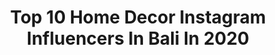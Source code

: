 ---
title: Top 10 Home Decor Instagram Influencers In Bali In 2020
description: >-
  Find top home decor Instagram influencers in Bali in 2020. Most popular hashtags: #homedecor #dirumahaja #homedecorloversid #dekorasirumah.
platform: Instagram
profiles:
  - username: "archi.reference"
    fullname: >-
      Architecture Reference
    location: "Indonesia"
    followers: 106991
    engagement: 299
    commentsToLikes: 0.004032
    avatar: "https://scontent-ams4-1.cdninstagram.com/v/t51.2885-19/s320x320/62352489_449957332455213_3603270123013537792_n.jpg?_nc_ht=scontent-ams4-1.cdninstagram.com&_nc_ohc=MedEspBig0IAX81RlBt&oh=23246f05c523d0938c4d90184aaa5685&oe=5EB5AF46"
    verified: false
    hashtags: "#homedecore, #concretehouse, #portoalegre, #jakarta"
  - username: "delavalent"
    fullname: >-
      Dela Valentina Karim
    location: "Indonesia"
    followers: 31353
    engagement: 193
    commentsToLikes: 0.409216
    avatar: "https://scontent-lhr8-1.cdninstagram.com/v/t51.2885-19/s320x320/73136102_747676962365103_2584906177104052224_n.jpg?_nc_ht=scontent-lhr8-1.cdninstagram.com&_nc_ohc=lc28IP_-TKYAX_pqhar&oh=43332b27866348dabb8feb1e0a2a6603&oe=5EBBF03B"
    verified: false
    hashtags: "#sambal, #instadecor, #terrace, #wallhanging"
  - username: "greenvillagebali_"
    fullname: >-
      Green Village
    location: "Indonesia"
    followers: 31900
    engagement: 133
    commentsToLikes: 0.008149
    avatar: "https://scontent-ams4-1.cdninstagram.com/v/t51.2885-19/s320x320/35459427_840589746130279_9149564037485297664_n.jpg?_nc_ht=scontent-ams4-1.cdninstagram.com&_nc_ohc=rbzcQ18wLi0AX9RAS2e&oh=6d82ee6bf28240a15da7229a39729e98&oe=5EB07BCD"
    verified: false
    hashtags: "#ecofolks, #sustainability, #ecolife, #housegoals"
  - username: "anneklopstra"
    fullname: >-
      Bali | Fashion | Fitness
    location: "Indonesia"
    followers: 28197
    engagement: 632
    commentsToLikes: 0.163838
    avatar: "https://scontent-atl3-1.cdninstagram.com/v/t51.2885-19/s320x320/90222577_509850363284554_6944949443183509504_n.jpg?_nc_ht=scontent-atl3-1.cdninstagram.com&_nc_ohc=e_Mz6Y6r_DgAX9mu6ey&oh=ee5eaf3d4cacec05dfe729364220b10b&oe=5EB8D32F"
    verified: false
    hashtags: "#nusalembongan, #selfie, #swingswing, #fashionista"
  - username: "onyah.pingky"
    fullname: >-
      Inspirasi Rumah Peachy Pink
    location: "Indonesia"
    followers: 13211
    engagement: 627
    commentsToLikes: 0.116458
    avatar: "https://scontent-ams4-1.cdninstagram.com/v/t51.2885-19/s320x320/82622862_2938489189567034_54060431232204800_n.jpg?_nc_ht=scontent-ams4-1.cdninstagram.com&_nc_ohc=q41iGBZOBFMAX_YmSsc&oh=6ba0b95543a03b77bf6f070d75aef33e&oe=5EBA4FD8"
    verified: false
    hashtags: "#joojihoon, #tataruangrumah, #berbagi, #bedtime"
  - username: "edelmacrame"
    fullname: >-
      edelmac
    location: "Indonesia"
    followers: 44082
    engagement: 111
    commentsToLikes: 0.016085
    avatar: "https://scontent-ams4-1.cdninstagram.com/v/t51.2885-19/s320x320/49753226_779044932488581_6151953155828482048_n.jpg?_nc_ht=scontent-ams4-1.cdninstagram.com&_nc_ohc=de6HioChDZ8AX9fy1mi&oh=b0fa8959d1610345417095d955514eb4&oe=5EB0A563"
    verified: false
    hashtags: "#scissor, #manik, #happychinesenewyear, #macramelover"
  - username: "tampahhills"
    fullname: >-
      Tampah Hills
    location: "Indonesia"
    followers: 25336
    engagement: 504
    commentsToLikes: 0.007963
    avatar: "https://scontent-ams4-1.cdninstagram.com/v/t51.2885-19/s320x320/20968414_1673415816032882_4891405100838289408_a.jpg?_nc_ht=scontent-ams4-1.cdninstagram.com&_nc_ohc=lWC3TQdhfkoAX_IDCoi&oh=7a3df1673a8d943a66c44861049b1017&oe=5EB5739F"
    verified: false
    hashtags: "#tampahhills, #oceanaddict, #throwbackthursday, #vitaminsea"
  - username: "taruna_home"
    fullname: >-
      🏠 Klasik  Modern Sederhana 🏡
    location: "Indonesia"
    followers: 111819
    engagement: 129
    commentsToLikes: 0.067449
    avatar: "https://scontent-amt2-1.cdninstagram.com/v/t51.2885-19/s320x320/21984774_1967336146844924_1658214404002414592_n.jpg?_nc_ht=scontent-amt2-1.cdninstagram.com&_nc_ohc=ylfV-WSjlTQAX8xaqh5&oh=eaef356449b11e7d9f663683b8169bbd&oe=5EBD220F"
    verified: false
    hashtags: "#hdltidurlagiyuk, #mejabelajar, #livingroomdecor, #coversofamurah"
  - username: "nurrin_nurrinawati"
    fullname: >-
      nurrinawati
    location: "Indonesia"
    followers: 2236
    engagement: 742
    commentsToLikes: 0.266189
    avatar: "https://instagram.fbkk5-4.fna.fbcdn.net/v/t51.2885-19/s320x320/89941004_624300028425246_3535916239719235584_n.jpg?_nc_ht=instagram.fbkk5-4.fna.fbcdn.net&_nc_ohc=m51KUVQ6VLIAX_GPc05&oh=c0539318eaad5fb8f6755a638037e1c5&oe=5E9B7F7F"
    verified: false
    hashtags: "#coffeetable, #dekorasitaman, #tkgiveaway2, #kamarshabbychic"
  - username: "dina_rafasya"
    fullname: >-
      Dina
    location: "Indonesia"
    followers: 3577
    engagement: 772
    commentsToLikes: 0.435575
    avatar: "https://scontent-ams4-1.cdninstagram.com/v/t51.2885-19/s320x320/79457613_219621419177849_5554387140390944768_n.jpg?_nc_ht=scontent-ams4-1.cdninstagram.com&_nc_ohc=rDugPhyUdmUAX-xGtdT&oh=cf8879557531e1dc74084375715dff9c&oe=5EB38911"
    verified: false
    hashtags: "#instadecor, #inspirasidapurmungil, #custombyorder, #rumahcantikidaman"
---